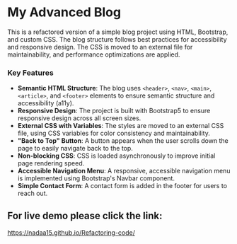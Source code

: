 # My Advanced Blog

This is a refactored version of a simple blog project using HTML, Bootstrap, and custom CSS. The blog structure follows best practices for accessibility and responsive design. The CSS is moved to an external file for maintainability, and performance optimizations are applied.


### Key Features

- **Semantic HTML Structure**: The blog uses `<header>`, `<nav>`, `<main>`, `<article>`, and `<footer>` elements to ensure semantic structure and accessibility (a11y).
- **Responsive Design**: The project is built with Bootstrap5 to ensure responsive design across all screen sizes.
- **External CSS with Variables**: The styles are moved to an external CSS file, using CSS variables for color consistency and maintainability.
- **"Back to Top" Button**: A button appears when the user scrolls down the page to easily navigate back to the top.
- **Non-blocking CSS**: CSS is loaded asynchronously to improve initial page rendering speed.
- **Accessible Navigation Menu**: A responsive, accessible navigation menu is implemented using Bootstrap's Navbar component.
- **Simple Contact Form**: A contact form is added in the footer for users to reach out.


## For live demo please click the link:

<https://nadaa15.github.io/Refactoring-code/>
